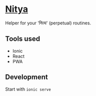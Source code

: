 # [Nitya](https://nitya-routine.netlify.app)

Helper for your 'नित्य' (perpetual) routines.

## Tools used

- Ionic
- React
- PWA

## Development

Start with `ionic serve`
